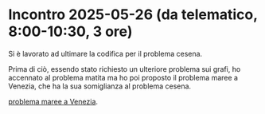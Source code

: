 # Incontro 2025-05-26 (da telematico, 8:00-10:30, 3 ore)

Si è lavorato ad ultimare la codifica per il problema cesena.

Prima di ciò, essendo stato richiesto un ulteriore problema sui grafi, ho accennato al problema matita ma ho poi proposto il problema maree a Venezia, che ha la sua somiglianza al problema cesena.

[problema maree a Venezia](https://training.olinfo.it/task/oii_maree).

